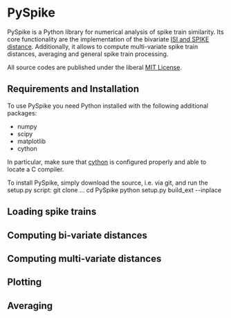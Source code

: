 # PySpike

PySpike is a Python library for numerical analysis of spike train similarity. 
Its core functionality are the implementation of the bivariate [ISI and SPIKE distance](http://www.scholarpedia.org/article/Measures_of_spike_train_synchrony). 
Additionally, it allows to compute multi-variate spike train distances, averaging and general spike train processing.

All source codes are published under the liberal [MIT License](http://opensource.org/licenses/MIT).

## Requirements and Installation

To use PySpike you need Python installed with the following additional packages:

- numpy
- scipy
- matplotlib
- cython

In particular, make sure that [cython](http://www.cython.org) is configured properly and able to locate a C compiler.

To install PySpike, simply download the source, i.e. via git, and run the setup.py script:
    git clone ...
    cd PySpike
    python setup.py build_ext --inplace

## Loading spike trains


## Computing bi-variate distances


## Computing multi-variate distances


## Plotting


## Averaging